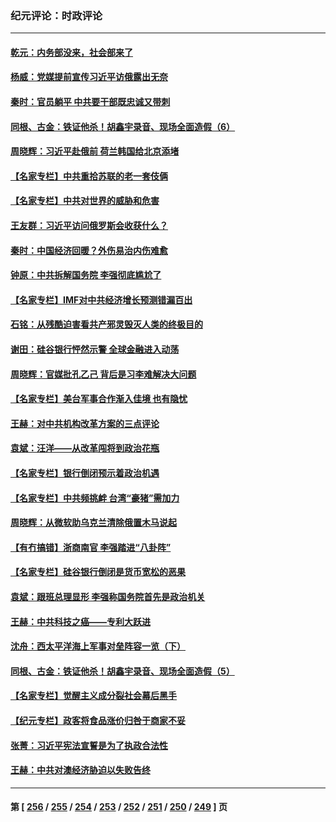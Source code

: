 ### 纪元评论：时政评论
---
#### [乾元：内务部没来，社会部来了](../../pages/nsc1025/n13954043.md) 
#### [杨威：党媒提前宣传习近平访俄露出无奈](../../pages/nsc1025/n13954071.md) 
#### [秦时：官员躺平 中共要干部既忠诚又带刺](../../pages/nsc1025/n13954085.md) 
#### [同根、古金：铁证他杀！胡鑫宇录音、现场全面造假（6）](../../pages/nsc1025/n13954025.md) 
#### [周晓辉：习近平赴俄前 荷兰韩国给北京添堵](../../pages/nsc1025/n13953903.md) 
#### [【名家专栏】中共重拾苏联的老一套伎俩](../../pages/nsc1025/n13953705.md) 
#### [【名家专栏】中共对世界的威胁和危害](../../pages/nsc1025/n13952548.md) 
#### [王友群：习近平访问俄罗斯会收获什么？](../../pages/nsc1025/n13953283.md) 
#### [秦时：中国经济回暖？外伤易治内伤难愈](../../pages/nsc1025/n13953190.md) 
#### [钟原：中共拆解国务院 李强彻底尴尬了](../../pages/nsc1025/n13951999.md) 
#### [【名家专栏】IMF对中共经济增长预测错漏百出](../../pages/nsc1025/n13951615.md) 
#### [石铭：从残酷迫害看共产邪灵毁灭人类的终极目的](../../pages/nsc1025/n13952612.md) 
#### [谢田：硅谷银行怦然示警 全球金融进入动荡](../../pages/nsc1025/n13952589.md) 
#### [周晓辉：官媒批孔乙己 背后是习李难解决大问题](../../pages/nsc1025/n13952576.md) 
#### [【名家专栏】美台军事合作渐入佳境 也有隐忧](../../pages/nsc1025/n13951616.md) 
#### [王赫：对中共机构改革方案的三点评论](../../pages/nsc1025/n13952298.md) 
#### [袁斌：汪洋——从改革闯将到政治花瓶](../../pages/nsc1025/n13952335.md) 
#### [【名家专栏】银行倒闭预示着政治机遇](../../pages/nsc1025/n13951621.md) 
#### [【名家专栏】中共频挑衅 台湾“豪猪”需加力](../../pages/nsc1025/n13949439.md) 
#### [周晓辉：从微软助乌克兰清除俄置木马说起](../../pages/nsc1025/n13951787.md) 
#### [【有冇搞错】浙商南官 李强踏进“八卦阵”](../../pages/nsc1025/n13951402.md) 
#### [【名家专栏】硅谷银行倒闭是货币宽松的恶果](../../pages/nsc1025/n13950703.md) 
#### [袁斌：跟班总理显形 李强称国务院首先是政治机关](../../pages/nsc1025/n13951446.md) 
#### [王赫：中共科技之癌——专利大跃进](../../pages/nsc1025/n13951381.md) 
#### [沈舟：西太平洋海上军事对垒阵容一览（下）](../../pages/nsc1025/n13951242.md) 
#### [同根、古金：铁证他杀！胡鑫宇录音、现场全面造假（5）](../../pages/nsc1025/n13951052.md) 
#### [【名家专栏】觉醒主义成分裂社会幕后黑手](../../pages/nsc1025/n13948655.md) 
#### [【纪元专栏】政客将食品涨价归咎于商家不妥](../../pages/nsc1025/n13951085.md) 
#### [张菁：习近平宪法宣誓是为了执政合法性](../../pages/nsc1025/n13951023.md) 
#### [王赫：中共对澳经济胁迫以失败告终](../../pages/nsc1025/n13950740.md) 

---
#### 第 [ [256](./256.md) / [255](./255.md) / [254](./254.md) / [253](./253.md) / [252](./252.md) / [251](./251.md) / [250](./250.md) / [249](./249.md) ] 页
